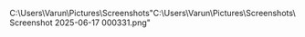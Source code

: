 C:\Users\Varun\Pictures\Screenshots\"C:\Users\Varun\Pictures\Screenshots\Screenshot 2025-06-17 000331.png"
